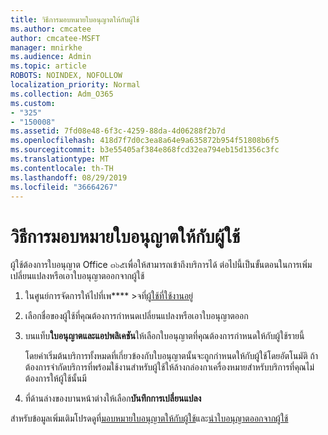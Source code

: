 ```yaml
---
title: วิธีการมอบหมายใบอนุญาตให้กับผู้ใช้
ms.author: cmcatee
author: cmcatee-MSFT
manager: mnirkhe
ms.audience: Admin
ms.topic: article
ROBOTS: NOINDEX, NOFOLLOW
localization_priority: Normal
ms.collection: Adm_O365
ms.custom:
- "325"
- "150008"
ms.assetid: 7fd08e48-6f3c-4259-88da-4d06288f2b7d
ms.openlocfilehash: 418d7f7d0c3ea8a64e9a635872b954f51808b6f5
ms.sourcegitcommit: b3e55405af384e868fcd32ea794eb15d1356c3fc
ms.translationtype: MT
ms.contentlocale: th-TH
ms.lasthandoff: 08/29/2019
ms.locfileid: "36664267"
---
```

# <a name="how-to-assign-a-license-to-a-user"></a>วิธีการมอบหมายใบอนุญาตให้กับผู้ใช้

ผู้ใช้ต้องการใบอนุญาต Office ๓๖๕เพื่อให้สามารถเข้าถึงบริการได้ ต่อไปนี้เป็นขั้นตอนในการเพิ่มเปลี่ยนแปลงหรือเอาใบอนุญาตออกจากผู้ใช้
  
1. ในศูนย์การจัดการให้ไปที่เพ**** \>จที่[ผู้ใช้ที่ใช้งานอยู่](https://go.microsoft.com/fwlink/p/?linkid=834822)

2. เลือกชื่อของผู้ใช้ที่คุณต้องการกำหนดเปลี่ยนแปลงหรือเอาใบอนุญาตออก

3. บนแท็บ**ใบอนุญาตและแอปพลิเคชัน**ให้เลือกใบอนุญาตที่คุณต้องการกำหนดให้กับผู้ใช้รายนี้

    โดยค่าเริ่มต้นบริการทั้งหมดที่เกี่ยวข้องกับใบอนุญาตนั้นจะถูกกำหนดให้กับผู้ใช้โดยอัตโนมัติ ถ้าต้องการจำกัดบริการที่พร้อมใช้งานสำหรับผู้ใช้ให้ล้างกล่องกาเครื่องหมายสำหรับบริการที่คุณไม่ต้องการให้ผู้ใช้นั้นมี

4. ที่ด้านล่างของบานหน้าต่างให้เลือก**บันทึกการเปลี่ยนแปลง**

สำหรับข้อมูลเพิ่มเติมโปรดดูที่[มอบหมายใบอนุญาตให้กับผู้ใช้](https://docs.microsoft.com/office365/admin/subscriptions-and-billing/assign-licenses-to-users)และ[นำใบอนุญาตออกจากผู้ใช้](https://docs.microsoft.com/office365/admin/subscriptions-and-billing/remove-licenses-from-users)